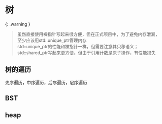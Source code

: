 # 树

{: .warning }
> 虽然直接使用裸指针写起来很方便，但在正式项目中，为了避免内存泄漏，至少应该用std::unique_ptr管理内存  
> std::unique_ptr的性能和裸指针一样，但需要注意其只移语义；std::shared_ptr写起来更方便，但由于引用计数是原子操作，有性能损失



## 树的遍历

先序遍历，中序遍历，后序遍历，层序遍历

## BST

## heap